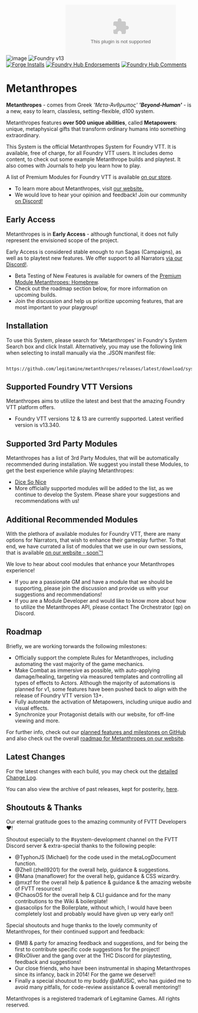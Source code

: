 ![image](https://content.invisioncic.com/e290497/monthly_2024_03/new-cover.jpg.266c89d776592f674fd3a4133d3fb813.jpg)
![Foundry v13](https://img.shields.io/badge/foundry-v13-green)
![Latest Release Download Count](https://img.shields.io/github/downloads/legitamine/metanthropes/latest/metanthropes.zip)
[![Forge Installs](https://img.shields.io/badge/dynamic/json?label=Forge%20Installs&query=package.installs&suffix=%25&url=https%3A%2F%2Fforge-vtt.com%2Fapi%2Fbazaar%2Fpackage%2Fmetanthropes&colorB=4aa94a)](https://forge-vtt.com/bazaar#package=metanthropes)
[![Foundry Hub Endorsements](https://img.shields.io/endpoint?logoColor=white&url=https%3A%2F%2Fwww.foundryvtt-hub.com%2Fwp-json%2Fhubapi%2Fv1%2Fpackage%2Fmetanthropes%2Fshield%2Fendorsements)](https://www.foundryvtt-hub.com/package/metanthropes/)
[![Foundry Hub Comments](https://img.shields.io/endpoint?logoColor=white&url=https%3A%2F%2Fwww.foundryvtt-hub.com%2Fwp-json%2Fhubapi%2Fv1%2Fpackage%2Fmetanthropes%2Fshield%2Fcomments)](https://www.foundryvtt-hub.com/package/metanthropes/)

# Metanthropes

**Metanthropes** - comes from Greek *'Μετα-Άνθρωπος' **'Beyond-Human'*** - is a new, easy to learn, classless, setting-flexible, d100 system. 

Metanthropes features **over 500 unique abilities**, called **Metapowers**: unique, metaphysical gifts that transform ordinary humans into something extraordinary.

This System is the official Metanthropes System for Foundry VTT. It is available, free of charge, for all Foundry VTT users. It includes demo content, to check out some example Metanthrope builds and playtest. It also comes with Journals to help you learn how to play.

A list of Premium Modules for Foundry VTT is available [on our store](https://metanthropes.com/store).

- To learn more about Metanthropes, visit [our website.](https://metanthropes.com)
- We would love to hear your opinion and feedback! Join our community [on Discord!](https://metanthropes.com/discord)

## Early Access

Metanthropes is in **Early Access** - although functional, it does not fully represent the envisioned scope of the project.

Early Access is considered stable enough to run Sagas (Campaigns), as well as to playtest new features. We offer support to all Narrators [via our Discord!](https://metanthropes.com/discord). 

- Beta Testing of New Features is available for owners of the [Premium Module Metanthropes: Homebrew](https://www.metanthropes.com/store/product/8-homebrew-early-access/).
- Check out the roadmap section below, for more information on upcoming builds. 
- Join the discussion and help us prioritize upcoming features, that are most important to your playgroup!

## Installation

To use this System, please search for 'Metanthropes' in Foundry's System Search box and click Install. 
Alternatively, you may use the following link when selecting to install manually via the .JSON manifest file:

	 https://github.com/legitamine/metanthropes/releases/latest/download/system.json

## Supported Foundry VTT Versions

Metanthropes aims to utilize the latest and best that the amazing Foundry VTT platform offers.

- Foundry VTT versions 12 & 13 are currently supported. Latest verified version is v13.340.

## Supported 3rd Party Modules

Metanthropes has a list of 3rd Party Modules, that will be automatically recommended during installation. We suggest you install these Modules, to get the best experience while playing Metanthropes:

-   [Dice So Nice](https://foundryvtt.com/packages/dice-so-nice)
-   More officially supported modules will be added to the list, as we continue to develop the System. Please share your suggestions and recommendations with us!

## Additional Recommended Modules

With the plethora of available modules for Foundry VTT, there are many options for Narrators, that wish to enhance their gameplay further. To that end, we have currated a list of modules that we use in our own sessions, that is available [on our website - soon™!]()

We love to hear about cool modules that enhance your Metanthropes experience!

- If you are a passionate GM and have a module that we should be supporting, please join the discussion and provide us with your suggestions and recommendations!
- If you are a Module Developer and would like to know more about how to utilize the Metanthropes API, please contact The Orchestrator (qp) on Discord.

## Roadmap

Briefly, we are working torwards the following milestones:

-   Officially support the complete Rules for Metanthropes, including automating the vast majority of the game mechanics.
-   Make Combat as immersive as possible, with auto-applying damage/healing, targeting via measured templates and controlling all types of effects to Actors. Although the majority of automations is planned for v1, some features have been pushed back to align with the release of Foundry VTT version 13+.
-   Fully automate the activation of Metapowers, including unique audio and visual effects.
-   Synchronize your Protagonist details with our website, for off-line viewing and more.

For further info, check out our [planned features and milestones on GitHub](https://github.com/Legitamine/metanthropes/projects?query=is%3Aopen) and also check out the overall [roadmap for Metanthropes on our website](https://www.metanthropes.com/roadmap/).

## Latest Changes

For the latest changes with each build, you may check out the [detailed Change Log](https://github.com/Legitamine/metanthropes/blob/main/CHANGELOG.md).

You can also view the archive of past releases, kept for posterity, [here](https://github.com/Legitamine/metanthropes/blob/main/CHANGELOGARCHIVES.md).

## Shoutouts & Thanks

Our eternal gratitude goes to the amazing community of FVTT Developers ❤️!

Shoutout especially to the #system-development channel on the FVTT Discord server & extra-special thanks to the following people:
 - @TyphonJS (Michael) for the code used in the metaLogDocument function.
 - @Zhell (zhell9201) for the overall help, guidance & suggestions.
 - @Mana (manaflower) for the overall help, guidance & CSS wizardry.
 - @mxzf for the overall help & patience & guidance & the amazing website of FVTT resources!
 - @ChaosOS for the overall help & CLI guidance and for the many contributions to the Wiki & boilerplate!
 - @asacolips for the Boilerplate, without which, I would have been completely lost and probably would have given up very early on!!

Special shoutouts and huge thanks to the lovely community of Metanthropes, for their continued support and feedback:
 - @MB & party for amazing feedback and suggestions, and for being the first to contribute specific code suggestions for the project!
 - @RxOliver and the gang over at the THC Discord for playtesting, feedback and suggestions!
 - Our close friends, who have been instrumental in shaping Metanthropes since its infancy, back in 2014! For the game we deserve!!
 - Finally a special shoutout to my buddy @aMUSiC, who has guided me to avoid many pitfalls, for code-review assistance & overall mentoring!!

Metanthropes is a registered trademark of Legitamine Games. All rights reserved.